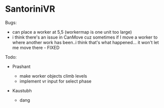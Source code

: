 # SantoriniVR

Bugs:

* can place a worker at 5,5 (workermap is one unit too large)
* i think there's an issue in CanMove cuz sometimes if I move a worker to where another work has been..i think that's what happened... it won't let me move there - FIXED

Todo:

* Prashant
	* make worker objects climb levels
	* implement vr input for select phase

* Kaustubh
	* dang



